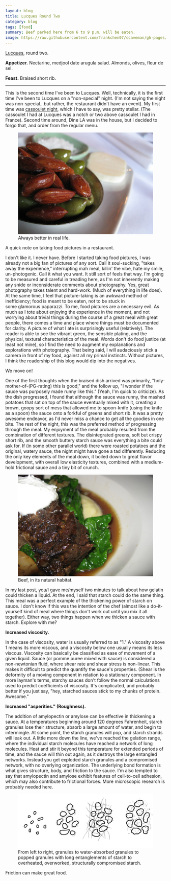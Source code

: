 ```yaml
---
layout: blog
title: Lucques Round Two
category: blog
tags: [food]  
summary: Beef parked here from 6 to 9 p.m. will be eaten.
image: https://raw.githubusercontent.com/frankchen07/ccaveman/gh-pages/images/blog/072512_lucques_1_courtesy_fc.jpg
---
```


[Lucques](http://www.yelp.com/biz/lucques-west-hollywood-2), round two.

**Appetizer.** Nectarine, medjool date arugula salad. Almonds, olives, fleur de sel.

**Feast.** Braised short rib.

---

This is the second time I've been to Lucques. Well, technically, it is the first time I've been to Lucques on a "non-special" night. (I'm not saying the night was non-special...but rather, the restaurant didn't have an event). My first time was [cassoulet night](http://thecornerstonecaveman.com/?p=259), which I have to say, was pretty stellar. (The cassoulet I had at Lucques was a notch or two above cassoulet I had in France). Second time around, Dine LA was in the house, but I decided to forgo that, and order from the regular menu.

<figure>
    <img src="https://raw.githubusercontent.com/frankchen07/ccaveman/gh-pages/images/blog/072512_lucques_1_courtesy_fc.jpg"></img>
    <figcaption>Always better in real life.</figcaption>
</figure>

A quick note on taking food pictures in a restaurant.

I don't like it. I never have. Before I started taking food pictures, I was already not a big fan of pictures of any sort. Call it soul-sucking, "takes away the experience," interrupting mah meal, killin' the vibe, hate my smile, un-photogenic. Call it what you want. It still sort of feels that way. I'm going to be measured and careful in treading here, as I'm not inherently making any snide or inconsiderate comments about photography. Yes, great photography takes talent and hard-work. (Much of everything in life does). At the same time, I feel that picture-taking is an awkward method of inefficiency; food is meant to be eaten, not to be stuck in some glamorous paparazzi. To me, food pictures are a necessary evil. As much as I tote about enjoying the experience in the moment, and not worrying about trivial things during the course of a great meal with great people, there comes a time and place where things must be documented for clarity. A picture of what I ate is surprisingly useful (relatively). The reader is able to see the vibrant green, the sensible plating, and the physical, textural characteristics of the meal. Words don't do food justice (at least not mine), so I find the need to augment my explanations and explorations with photography. That being said, I will audaciously stick a camera in front of my food, against all my primal instincts. Without pictures, I think the readership of this blog would dip into the negatives.

We move on!

One of the first thoughts when the braised dish arrived was primarily, "holy-mother-of-(PG-rating) this is good," and the follow up, "I wonder if the sauce was purposely made runny like this." (Yeah, I'm quick to criticize). As the dish progressed, I found that although the sauce was runny, the mashed potatoes that sat on top of the sauce eventually mixed with it, creating a brown, goopy sort of mess that allowed me to spoon-knife (using the knife as a spoon) the sauce onto a forkful of greens and short rib. It was a pretty awesome endeavor, as I'd never miss a chance to get all the goodies in one bite. The rest of the night, this was the preferred method of progressing through the meal. My enjoyment of the meal probably resulted from the combination of different textures. The disintegrated greens, soft but crispy short rib, and the smooth buttery starch sauce was everything a bite could ask for. If (in some other parallel world) there were roasted potatoes and the original, watery sauce, the night might have gone a tad differently. Reducing the only key elements of the meal down, it boiled down to great flavor development, with overall low elasticity textures, combined with a medium-hold frictional sauce and a tiny bit of crunch.

<figure>
    <img src="https://raw.githubusercontent.com/frankchen07/ccaveman/gh-pages/images/blog/072512_lucques_5_courtesy_fc.jpg"></img>
    <figcaption>Beef, in its natural habitat.</figcaption>
</figure>

In my last post, you/I gave me/myself two minutes to talk about how gelatin could thicken a liquid. At the end, I said that starch could do the same thing. This meal was a perfect example of the thickening power of starch on sauce. I don't know if this was the intention of the chef (almost like a do-it-yourself kind of meal where things don't work out until you mix it all together). Either way, two things happen when we thicken a sauce with starch. Explore with me?

**Increased viscosity.**

In the case of viscosity, water is usually referred to as "1." A viscosity above 1 means its more viscous, and a viscosity below one usually means its less viscous. Viscosity can basically be classified as ease of movement of a given liquid. Sauce (or pomme puree mixed with sauce) is considered a non-newtonian fluid, where shear rate and shear stress is non-linear. This makes it difficult to predict the quantify the sauce's properties. (Shear is the deformity of a moving component in relation to a stationary component. In more layman's terms, starchy sauces don't follow the normal calculations used to predict coefficients of viscosity. It's complicated, and probably better if you just say, "hey, starched sauces stick to my chunks of protein. Awesome."

**Increased "asperities." (Roughness).**

The addition of amylopectin or amylose can be effective in thickening a sauce. At a temperatures beginning around 120 degrees Fahrenheit, starch granules lose their structure, absorb a large amount of water, and begin to intermingle. At some point, the starch granules will pop, and starch strands will leak out. A little more down the line, we've reached the gelation range, where the individual starch molecules have reached a network of long molecules. Heat and stir it beyond this temperature for extended periods of time, and the sauce will thin out again, as it destroys the large entangled networks. Instead you get exploded starch granules and a compromised network, with no overlying organization. The underlying bond formation is what gives structure, body, and friction to the sauce. I'm also tempted to say that amylopectin and amylose exhibit features of cell-to-cell adhesion, which may also contribute to frictional forces. More microscopic research is probably needed here.

<figure>
    <img src="https://raw.githubusercontent.com/frankchen07/ccaveman/gh-pages/images/blog/101712_starch_thickening_courtesy_fc.jpg"></img>
    <figcaption>From left to right, granules to water-absorbed granules to popped granules with long entanglements of starch to overheated, overworked, structurally compromised starch.</figcaption>
</figure>

Friction can make great food.
